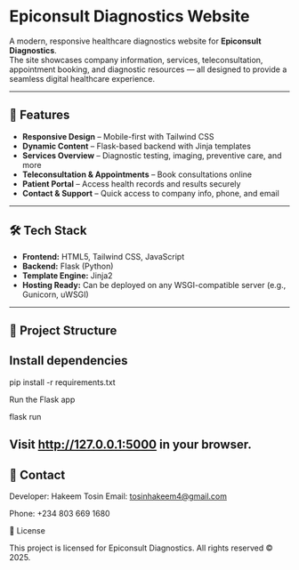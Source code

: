 # Epiconsult Diagnostics Website

A modern, responsive healthcare diagnostics website for **Epiconsult Diagnostics**.  
The site showcases company information, services, teleconsultation, appointment booking, and diagnostic resources — all designed to provide a seamless digital healthcare experience.

---

## 🚀 Features
- **Responsive Design** – Mobile-first with Tailwind CSS  
- **Dynamic Content** – Flask-based backend with Jinja templates  
- **Services Overview** – Diagnostic testing, imaging, preventive care, and more  
- **Teleconsultation & Appointments** – Book consultations online  
- **Patient Portal** – Access health records and results securely  
- **Contact & Support** – Quick access to company info, phone, and email  

---

## 🛠️ Tech Stack
- **Frontend:** HTML5, Tailwind CSS, JavaScript  
- **Backend:** Flask (Python)  
- **Template Engine:** Jinja2  
- **Hosting Ready:** Can be deployed on any WSGI-compatible server (e.g., Gunicorn, uWSGI)  

---

## 📂 Project Structure


## Install dependencies

pip install -r requirements.txt


Run the Flask app

flask run


## Visit http://127.0.0.1:5000 in your browser.

## 📧 Contact

Developer: Hakeem Tosin
Email: tosinhakeem4@gmail.com

Phone: +234 803 669 1680

📜 License

This project is licensed for Epiconsult Diagnostics.
All rights reserved © 2025.
